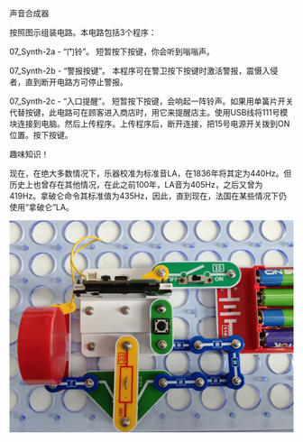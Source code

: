 声音合成器

按照图示组装电路。本电路包括3个程序：

07_Synth-2a - “门铃”。
短暂按下按键，你会听到嗡嗡声。

07_Synth-2b - “警报按键”。
本程序可在警卫按下按键时激活警报，震慑入侵者，直到断开电路方可停止警报。

07_Synth-2c - “入口提醒”。
短暂按下按键，会响起一阵铃声。如果用单簧片开关代替按键，此电路可在顾客进入商店时，用它来提醒店主。使用USB线将111号模块连接到电脑。然后上传程序。上传程序后，断开连接，把15号电源开关拨到ON位置。按下按键。

趣味知识！

现在，在绝大多数情况下，乐器校准为标准音LA，在1836年将其定为440Hz。但历史上也曾存在其他情况，在此之前100年，LA音为405Hz，之后又曾为419Hz。拿破仑命令其标准值为435Hz，因此，直到现在，法国在某些情况下仍使用“拿破仑”LA。

![](081p1.jpg)
